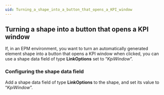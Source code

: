 ```yaml
---
uid: Turning_a_shape_into_a_button_that_opens_a_KPI_window
---
```


## Turning a shape into a button that opens a KPI window

If, in an EPM environment, you want to turn an automatically generated element shape into a button that opens a KPI window when clicked, you can use a shape data field of type **LinkOptions** set to “*KpiWindow*”.

### Configuring the shape data field

Add a shape data field of type **LinkOptions** to the shape, and set its value to “*KpiWindow*”.

